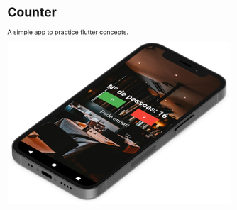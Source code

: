 # Counter

A simple app to practice flutter concepts.

![Mobile Mockup](images/mockup1.png "Mockup")